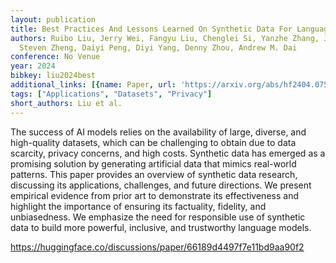 ```yaml
---
layout: publication
title: Best Practices And Lessons Learned On Synthetic Data For Language Models
authors: Ruibo Liu, Jerry Wei, Fangyu Liu, Chenglei Si, Yanzhe Zhang, Jinmeng Rao,
  Steven Zheng, Daiyi Peng, Diyi Yang, Denny Zhou, Andrew M. Dai
conference: No Venue
year: 2024
bibkey: liu2024best
additional_links: [{name: Paper, url: 'https://arxiv.org/abs/hf2404.07503'}]
tags: ["Applications", "Datasets", "Privacy"]
short_authors: Liu et al.
---
```

The success of AI models relies on the availability of large, diverse, and high-quality datasets, which can be challenging to obtain due to data scarcity, privacy concerns, and high costs. Synthetic data has emerged as a promising solution by generating artificial data that mimics real-world patterns. This paper provides an overview of synthetic data research, discussing its applications, challenges, and future directions. We present empirical evidence from prior art to demonstrate its effectiveness and highlight the importance of ensuring its factuality, fidelity, and unbiasedness. We emphasize the need for responsible use of synthetic data to build more powerful, inclusive, and trustworthy language models.

https://huggingface.co/discussions/paper/66189d4497f7e11bd9aa90f2